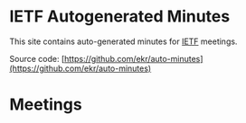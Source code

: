 # IETF Autogenerated Minutes

This site contains auto-generated minutes for [IETF](https://www.ietf.org/) meetings.

Source code: [https://github.com/ekr/auto-minutes](https://github.com/ekr/auto-minutes)


# Meetings



